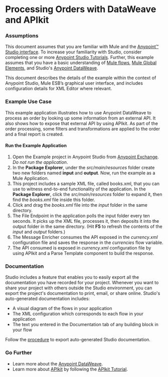 # Processing Orders with DataWeave and APIkit

### Assumptions ###

This document assumes that you are familiar with Mule and the [Anypoint™ Studio interface](http://www.mulesoft.org/documentation/display/current/Anypoint+Studio+Essentials). To increase your familiarity with Studio, consider completing one or more [Anypoint Studio Tutorials](http://www.mulesoft.org/documentation/display/current/Basic+Studio+Tutorial). Further, this example assumes that you have a basic understanding of [Mule flows](http://www.mulesoft.org/documentation/display/current/Mule+Application+Architecture), [Mule Global Elements](http://www.mulesoft.org/documentation/display/current/Global+Elements), and Studio's [Anypoint DataWeave](https://developer.mulesoft.com/docs/display/current/DataWeave+Reference+Documentation). 

This document describes the details of the example within the context of Anypoint Studio, Mule ESB’s graphical user interface, and includes configuration details for XML Editor where relevant.  

### Example Use Case ###

This example application illustrates how to use Anypoint DataWeave to process an order by looking up some information from an external API. It also shows how to expose that external API by using APIkit. As part of the order processing, some filters and transformations are applied to the order and a final report is created.

#### Run the Example Application ####

1. Open the Example project in Anypoint Studio from [Anypoint Exchange](http://www.mulesoft.org/documentation/display/current/Anypoint+Exchange). *Do not run the application*.
2. In the **Package Explorer**, under the *src/main/resources* folder create two new folders named **input** and **output**. Now, run the example as a Mule Application. 
3. This project includes a sample XML file, called books.xml, that you can use to witness end-to-end functionality of the application. In the **Package Explorer**, click the *src/main/resources* folder to expand it, then find the *books.xml* file inside this folder.
4. Click and drag the *books.xml* file into the *input* folder in the same directory.
5. The File Endpoint in the application polls the input folder every ten seconds. It picks up the XML file, processes it, then deposits it into the output folder in the same directory. (Hit **F5** to refresh the contents of the *input* and *output* folders.)
6. The Message Enricher consumes the API exposed in the *currency.xml* configuration file and saves the response in the *currencies* flow variable.
7. The API consumed is exposed in *currency.xml* configuration file by using APIkit and a Parse Template component to build the response.

### Documentation ###

Studio includes a feature that enables you to easily export all the documentation you have recorded for your project. Whenever you want to share your project with others outside the Studio environment, you can export the project's documentation to print, email, or share online. Studio's auto-generated documentation includes:

- A visual diagram of the flows in your application
- The XML configuration which corresponds to each flow in your application
- The text you entered in the Documentation tab of any building block in your flow

Follow the [procedure](http://www.mulesoft.org/documentation/display/current/Importing+and+Exporting+in+Studio#ImportingandExportinginStudio-ExportingStudioDocumentation) to export auto-generated Studio documentation.

### Go Further ###

- Learn more about the [Anypoint DataWeave](https://developer.mulesoft.com/docs/display/current/DataWeave+Reference+Documentation).
- Learn more about [APIkit](http://www.mulesoft.org/documentation/display/current/APIkit) by following the [APIkit Tutorial](http://www.mulesoft.org/documentation/display/current/APIkit+Tutorial).
